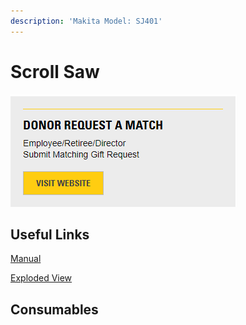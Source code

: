 ```yaml
---
description: 'Makita Model: SJ401'
---
```


# Scroll Saw

![](../.gitbook/assets/image%20%2825%29.png)

## Useful Links

[Manual](https://drive.google.com/open?id=1J8pAApaV-hl8somh_m8QrVlcfQg_8758)

[Exploded View](https://drive.google.com/open?id=1HlBM9L5yhVvoCoBp0QdjvFjLorzN6pYE)

## Consumables





